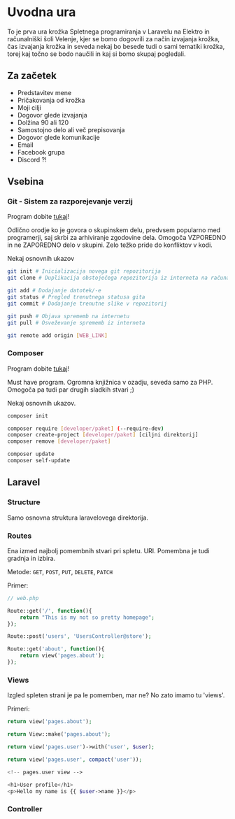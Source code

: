 # Uvodna ura

To je prva ura krožka Spletnega programiranja v Laravelu na Elektro in računalniški šoli Velenje, kjer se bomo dogovrili za način izvajanja krožka, čas izvajanja krožka in seveda nekaj bo besede tudi o sami tematiki krožka, torej kaj točno se bodo naučili in kaj si bomo skupaj pogledali.

## Za začetek

* Predstavitev mene
* Pričakovanja od krožka
* Moji cilji
* Dogovor glede izvajanja
 * Dolžina 90 ali 120
 * Samostojno delo ali več prepisovanja
* Dogovor glede komunikacije
 * Email
 * Facebook grupa
 * Discord ?!


## Vsebina

### Git - Sistem za razporejevanje verzij
Program dobite [tukaj](https://git-scm.com/)!

Odlično orodje ko je govora o skupinskem delu, predvsem popularno med programerji, saj skrbi za arhiviranje zgodovine dela. Omogoča VZPOREDNO in ne ZAPOREDNO delo v skupini. Zelo težko pride do konfliktov v kodi.

Nekaj osnovnih ukazov

```bash
git init # Inicializacija novega git repozitorija
git clone # Duplikacija obstoječega repozitorija iz interneta na računalnik

git add # Dodajanje datotek/-e
git status # Pregled trenutnega statusa gita
git commit # Dodajanje trenutne slike v repozitorij

git push # Objava sprememb na internetu
git pull # Osveževanje sprememb iz interneta

git remote add origin [WEB_LINK]
```

### Composer
Program dobite [tukaj](https://getcomposer.org/download/)!

Must have program. Ogromna knjižnica v ozadju, seveda samo za PHP. Omogoča pa tudi par drugih sladkih stvari ;)

Nekaj osnovnih ukazov.

```bash
composer init

composer require [developer/paket] (--require-dev)
composer create-project [developer/paket] [ciljni direktorij]
composer remove [developer/paket]

composer update
composer self-update
```

## Laravel

### Structure
Samo osnovna struktura laravelovega direktorija.

### Routes
Ena izmed najbolj pomembnih stvari pri spletu. URI. Pomembna je tudi gradnja in izbira.

Metode: `GET`, `POST`, `PUT`, `DELETE`, `PATCH`

Primer:
```php
// web.php

Route::get('/', function(){
    return "This is my not so pretty homepage";
});

Route::post('users', 'UsersController@store');

Route::get('about', function(){
    return view('pages.about');
});
```

### Views
Izgled spleten strani je pa le pomemben, mar ne? No zato imamo tu 'views'.

Primeri:

```php
return view('pages.about');

return View::make('pages.about');

return view('pages.user')->with('user', $user);

return view('pages.user', compact('user'));
```

```php
<!-- pages.user view -->

<h1>User profile</h1>
<p>Hello my name is {{ $user->name }}</p>
```

### Controller
